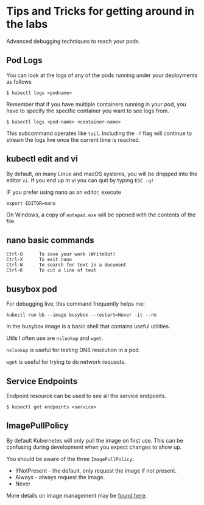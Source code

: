# Tips and Tricks for getting around in the labs

Advanced debugging techniques to reach your pods.

## Pod Logs

You can look at the logs of any of the pods running under your deployments as follows

```console
$ kubectl logs <podname>
```

Remember that if you have multiple containers running in your pod, you
have to specify the specific container you want to see logs from.

```console
$ kubectl logs <pod-name> <container-name>
```

This subcommand operates like `tail`. Including the `-f` flag will
continue to stream the logs live once the current time is reached.


## kubectl edit and vi

By default, on many Linux and macOS systems, you will be dropped into the editor `vi`.
If you end up in vi you can quit by typing `ESC :q!`

IF you prefer using nano as an editor, execute 

```
export EDITOR=nano
```

On Windows, a copy of `notepad.exe` will be opened with the contents of the file.

## nano basic commands


```
Ctrl-O		To save your work (WriteOut)
Ctrl-X		To exit nano
Ctrl-W		To search for text in a document
Ctrl-K		To cut a line of text
```



## busybox pod

For debugging live, this command frequently helps me:

```console
kubectl run bb --image busybox --restart=Never -it --rm
```

In the busybox image is a basic shell that contains useful utilities.

Utils I often use are `nslookup` and `wget`. 

`nslookup` is useful for testing DNS resolution in a pod.

`wget` is useful for trying to do network requests.

## Service Endpoints

Endpoint resource can be used to see all the service endpoints.

```console
$ kubectl get endpoints <service>
```

## ImagePullPolicy

By default Kubernetes will only pull the image on first use. This can
be confusing during development when you expect changes to show up.

You should be aware of the three `ImagePullPolicy`:

 - IfNotPresent - the default, only request the image if not present.
 - Always - always request the image.
 - Never

More details on image management may be [found here](https://kubernetes.io/docs/concepts/containers/images/).
